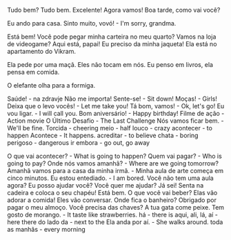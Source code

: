 Tudo bem? Tudo bem.
Excelente! Agora vamos!
Boa tarde, como vai você?

Eu ando para casa.
Sinto muito, vovó! - I'm sorry, grandma. 

Está bem! Você pode pegar minha carteira no meu quarto?
Vamos na loja de videogame?
Aqui está, papai!
Eu preciso da minha jaqueta!
Ela está no apartamento do Vikram.

Ela pede por uma maçã.
Eles não tocam em nós.
Eu penso em livros, ela pensa em comida.

O elefante olha para a formiga.

Saúde! - na zdravje
Não me importa!
Sente-se! - Sit down!
Moças! - Girls!
Deixa que o levo vocês! - Let me take you!
Tá bom, vamos! - Ok, let's go!
Eu vou ligar. - I will call you.
Bom aniversário! - Happy birthday!
Filme de ação - Action movie
O Último Desafio - The Last Challenge
Nós vamos ficar bem. - We'll be fine.
Torcida - cheering
meio - half
louco - crazy
acontecer - to happen
Acontece - It happens.
acreditar - to believe
chata - boring
perigoso - dangerous
ir embora - go out, go away

O que vai acontecer? - What is going to happen?
Quem vai pagar? - Who is going to pay?
Onde nós vamos amanhã? - Where are we going tomorrow?
Amanhã vamos para a casa da minha irmã. - 
Minha aula de arte começa em cinco minutos.
Eu estou entediado. - I am bored.
Você não tem uma aula agora?
Eu posso ajudar você?
Você quer me ajudar?
Já sei!
Senta na cadeira e coloca o seu chapéu!
Está bem.
O que você vai beber?
Elas vão adorar a comida!
Eles vão conversar.
Onde fica o banheiro?
Obrigado por pagar o meu almoço.
Você precisa das chaves?
A tua gata come peixe.
Tem gosto de morango. - It taste like strawberries.
há - there is
aqui, ali, lá, aí - here there
do lado da - next to the
Ela anda por aí. - She walks around.
toda as manhãs - every morning
